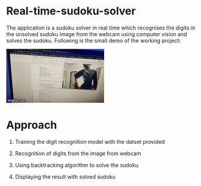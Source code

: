 # Real-time-sudoku-solver

The application is a sudoku solver in real time which recognises the digits in the unsolved sudoku image from the webcam using computer vision and solves the sudoku. Following is the small demo of the working project:

![Sudoku Solver Demo](demo.gif)

# Approach

1) Training the digit recognition model with the datset provided

2) Recognition of digits from the image from webcam

3) Using backtracking algorithm to solve the sudoku

4) Displaying the result with solved sudoku
